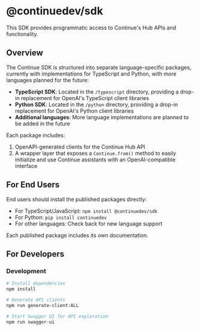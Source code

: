 # @continuedev/sdk

This SDK provides programmatic access to Continue's Hub APIs and functionality.

## Overview

The Continue SDK is structured into separate language-specific packages, currently with implementations for TypeScript and Python, with more languages planned for the future:

- **TypeScript SDK**: Located in the `/typescript` directory, providing a drop-in replacement for OpenAI's TypeScript client libraries
- **Python SDK**: Located in the `/python` directory, providing a drop-in replacement for OpenAI's Python client libraries
- **Additional languages**: More language implementations are planned to be added in the future

Each package includes:

1. OpenAPI-generated clients for the Continue Hub API
2. A wrapper layer that exposes a `Continue.from()` method to easily initialize and use Continue assistants with an OpenAI-compatible interface

## For End Users

End users should install the published packages directly:

- For TypeScript/JavaScript: `npm install @continuedev/sdk`
- For Python: `pip install continuedev`
- For other languages: Check back for new language support

Each published package includes its own documentation.

## For Developers

### Development

```bash
# Install dependencies
npm install

# Generate API clients
npm run generate-client:ALL

# Start Swagger UI for API exploration
npm run swagger-ui
```
